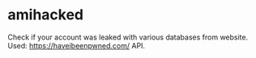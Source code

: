 # amihacked
Check if your account was leaked with various databases from website. Used: https://haveibeenpwned.com/ API. 
